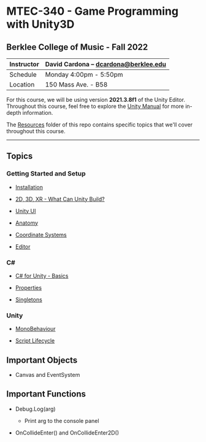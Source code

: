 # MTEC-340 - Game Programming with Unity3D

## Berklee College of Music - Fall 2022


| Instructor | David Cardona – [dcardona@berklee.edu](mailto:dcardona@berklee.edu) |
| -------- | -------- |
| Schedule | Monday 4:00pm - 5:50pm |
| Location | 150 Mass Ave. - B58 |

For this course, we will be using version **2021.3.8f1** of the Unity Editor. Throughout this course, feel free to explore the [Unity Manual](https://docs.unity3d.com/Manual/index.html) for more in-depth information.

The [Resources](./Resources/) folder of this repo contains specific topics that we'll cover throughout this course.

---

## Topics

### Getting Started and Setup

* [Installation](./Resources/unity/installation.md)

* [2D, 3D, XR - What Can Unity Build?](./Resources/unity/2d3dxr.md)

* [Unity UI](./Resources/unity/unity_ui.md)

* [Anatomy](./Resources/unity/anatomy.md)

* [Coordinate Systems](./Resources/misc/coordinate_systems.md)

* [Editor](./Resources/misc/ide-vscode_setup.md)

### C#

* [C# for Unity - Basics](./Resources/c#/c%23_in_Unity-basics.md)

* [Properties](./Resources/c#/property.md)

* [Singletons](./Resources/c#/singleton.md)

### Unity

* [MonoBehaviour](./Resources/unity/monobehaviour.md)

* [Script Lifecycle](./Resources/unity/script_lifecycle.md)



## Important Objects
* Canvas and EventSystem


## Important Functions
* Debug.Log(arg)
    * Print arg to the console panel

* OnCollideEnter() and OnCollideEnter2D()
